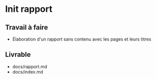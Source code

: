 # Init rapport

## Travail à faire
- Élaboration d'un rapport sans contenu avec les pages et leurs titres
  
## Livrable
- docs/rapport.md
- docs/index.md